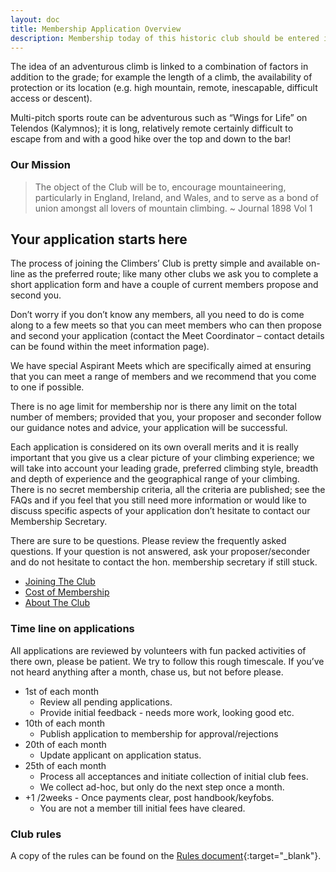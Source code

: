```yaml
---
layout: doc
title: Membership Application Overview
description: Membership today of this historic club should be entered into with pride. We are open to any enthusiastic and competent rock-climber or mountaineer who is experienced at leading adventurous climbs; we are not a club for novices or the inexperienced.
---
```


The idea of an adventurous climb is linked to a combination of factors in addition to the grade; for example the length of a climb, the availability of protection or its location (e.g. high mountain, remote, inescapable, difficult access or descent).

Multi-pitch sports route can be adventurous such as “Wings for Life” on Telendos (Kalymnos); it is long, relatively remote certainly difficult to escape from and with a good hike over the top and down to the bar!

### Our Mission

> The object of the Club will be to, encourage mountaineering, particularly in England, Ireland, and Wales, and to serve as a bond of union amongst all lovers of mountain climbing. ~ Journal 1898 Vol 1

## Your application starts here

The process of joining the Climbers’ Club is pretty simple and available on-line as the preferred route; like many other clubs we ask you to complete a short application form and have a couple of current members propose and second you.

Don’t worry if you don’t know any members, all you need to do is come along to a few meets so that you can meet members who can then propose and second your application (contact the Meet Coordinator – contact details can be found within the meet information page).

We have special Aspirant Meets which are specifically aimed at ensuring that you can meet a range of members and we recommend that you come to one if possible.

There is no age limit for membership nor is there any limit on the total number of members; provided that you, your proposer and seconder follow our guidance notes and advice, your application will be successful.

Each application is considered on its own overall merits and it is really important that you give us a clear picture of your climbing experience; we will take into account your leading grade, preferred climbing style, breadth and depth of experience and the geographical range of your climbing. There is no secret membership criteria, all the criteria are published; see the FAQs and if you feel that you still need more information or would like to discuss specific aspects of your application don’t hesitate to contact our Membership Secretary.

There are sure to be questions.  Please review the frequently asked questions. If your question is not answered, ask your proposer/seconder and do not hesitate to contact the hon. membership secretary if still stuck.

* [Joining The Club](/docs/membership/joining-the-club)
* [Cost of Membership](/docs/membership/cost-of-membership)
* [About The Club](/docs/membership/about-the-club)

### Time line on applications

All applications are reviewed by volunteers with fun packed activities of there own, please be patient.
We try to follow this rough timescale. If you’ve not heard anything after a month, chase us, but not before please.

- 1st of each month
  - Review all pending applications.
  - Provide initial feedback - needs more work, looking good etc.
- 10th of each month
  - Publish application to membership for approval/rejections
- 20th of each month
  - Update applicant on application status.
- 25th of each month
  - Process all acceptances and initiate collection of initial club fees.
  - We collect ad-hoc, but only do the next step once a month.
- +1 /2weeks - Once payments clear, post handbook/keyfobs.
  - You are not a member till initial fees have cleared.



### Club rules

A copy of the rules can be found on the [Rules document](/docs/membership/CC-Rules-15.pdf){:target="_blank"}.
